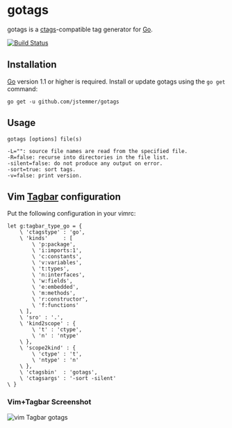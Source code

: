 # gotags

gotags is a [ctags][]-compatible tag generator for [Go][].

[![Build Status](https://travis-ci.org/jstemmer/gotags.svg?branch=master)](http://travis-ci.org/jstemmer/gotags)

## Installation

[Go][] version 1.1 or higher is required. Install or update gotags using the
`go get` command:

	go get -u github.com/jstemmer/gotags

## Usage

	gotags [options] file(s)

	-L="": source file names are read from the specified file.
	-R=false: recurse into directories in the file list.
	-silent=false: do not produce any output on error.
	-sort=true: sort tags.
	-v=false: print version.

## Vim [Tagbar][] configuration

Put the following configuration in your vimrc:

	let g:tagbar_type_go = {
		\ 'ctagstype' : 'go',
		\ 'kinds'     : [
			\ 'p:package',
			\ 'i:imports:1',
			\ 'c:constants',
			\ 'v:variables',
			\ 't:types',
			\ 'n:interfaces',
			\ 'w:fields',
			\ 'e:embedded',
			\ 'm:methods',
			\ 'r:constructor',
			\ 'f:functions'
		\ ],
		\ 'sro' : '.',
		\ 'kind2scope' : {
			\ 't' : 'ctype',
			\ 'n' : 'ntype'
		\ },
		\ 'scope2kind' : {
			\ 'ctype' : 't',
			\ 'ntype' : 'n'
		\ },
		\ 'ctagsbin'  : 'gotags',
		\ 'ctagsargs' : '-sort -silent'
	\ }

### Vim+Tagbar Screenshot
![vim Tagbar gotags](http://stemmertech.com/images/gotags-1.0.0-screenshot.png)

[ctags]: http://ctags.sourceforge.net
[go]: http://golang.org
[tagbar]: http://majutsushi.github.com/tagbar/
[screenshot]: https://github.com/jstemmer/gotags/gotags-1.0.0-screenshot.png
